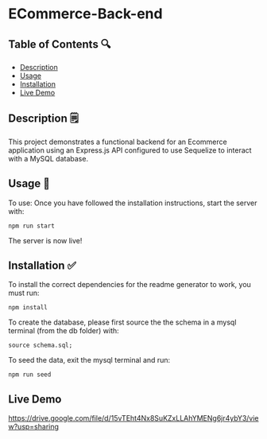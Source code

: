 # ECommerce-Back-end

## Table of Contents 🔍
* [Description](#description-🗒️)
* [Usage](#usage-🔼)
* [Installation](#installation-✅)
* [Live Demo](#live-demo)

## Description 🗒️

This project demonstrates a functional backend for an Ecommerce application using an Express.js API configured to use Sequelize to interact with a MySQL database.

## Usage 🔼

To use: Once you have followed the installation instructions, start the server with:
~~~
npm run start
~~~
The server is now live!

## Installation ✅

To install the correct dependencies for the readme generator to work, you must run:
~~~
npm install
~~~

To create the database, please first source the the schema in a mysql terminal (from the db folder) with:
~~~
source schema.sql;
~~~

To seed the data, exit the mysql terminal and run:
~~~
npm run seed
~~~

## Live Demo

https://drive.google.com/file/d/15vTEht4Nx8SuKZxLLAhYMENg6jr4ybY3/view?usp=sharing
